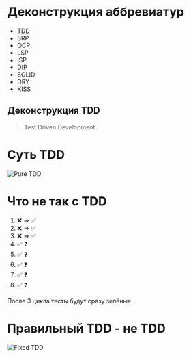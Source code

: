 # Деконструкция аббревиатур

- TDD
- SRP
- OCP
- LSP
- ISP
- DIP
- SOLID
- DRY
- KISS

## Деконструкция TDD

> Test Driven Development

# Суть TDD

![Pure TDD](https://habrastorage.org/webt/nx/wy/ye/nxwyyetapmska5zuvikeaiw7yww.png)

# Что не так с TDD

1. ❌ => ✅
2. ❌ => ✅
3. ❌ => ✅
4. ✅ ❓
5. ✅ ❓
6. ✅ ❓
7. ✅ ❓
8. ✅ ❓

После 3 цикла тесты будут сразу зелёные.

# Правильный TDD - не TDD

![Fixed TDD](https://habrastorage.org/webt/j_/vt/33/j_vt33_3ez3jonfpekqyoddttgc.png)

